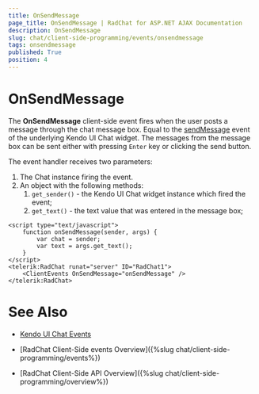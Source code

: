 ```yaml
---
title: OnSendMessage
page_title: OnSendMessage | RadChat for ASP.NET AJAX Documentation
description: OnSendMessage
slug: chat/client-side-programming/events/onsendmessage
tags: onsendmessage
published: True
position: 4
---
```


# OnSendMessage

The **OnSendMessage** client-side event fires when the user posts a message through the chat message box. Equal to the [sendMessage](https://docs.telerik.com/kendo-ui/api/javascript/ui/chat/events/sendmessage) event of the underlying Kendo UI Chat widget. The messages from the message box can be sent either with pressing `Enter` key or clicking the send button.

The event handler receives two parameters:

1. The Chat instance firing the event.
2. An object with the following methods:
    1. `get_sender()` - the Kendo UI Chat widget instance which fired the event; 
    2. `get_text()` - the text value that was entered in the message box;

````ASPNET
<script type="text/javascript">
    function onSendMessage(sender, args) {
        var chat = sender;
        var text = args.get_text();       
    }
</script>
<telerik:RadChat runat="server" ID="RadChat1">
    <ClientEvents OnSendMessage="onSendMessage" />
</telerik:RadChat>
````

# See Also

 * [Kendo UI Chat Events](http://docs.telerik.com/kendo-ui/api/javascript/ui/chat#events)

 * [RadChat Client-Side events Overview]({%slug chat/client-side-programming/events%})

 * [RadChat Client-Side API Overview]({%slug chat/client-side-programming/overview%})
